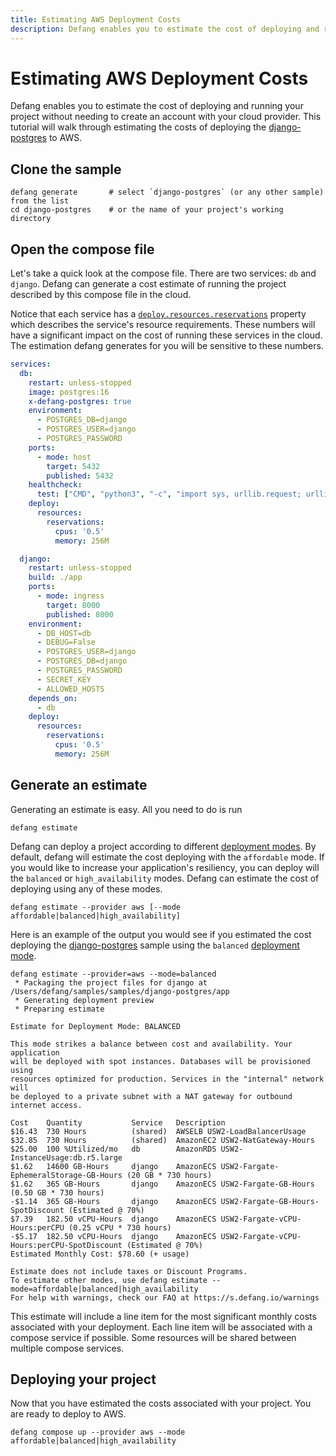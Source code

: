```yaml
---
title: Estimating AWS Deployment Costs
description: Defang enables you to estimate the cost of deploying and running your project before you even create a cloud account.
---
```


# Estimating AWS Deployment Costs

Defang enables you to estimate the cost of deploying and running your project without needing to create an account with your cloud provider. This tutorial will walk through estimating the costs of deploying the [django-postgres](https://github.com/DefangLabs/samples/tree/main/samples/django-postgres) to AWS.

## Clone the sample

```
defang generate       # select `django-postgres` (or any other sample) from the list
cd django-postgres    # or the name of your project's working directory
```

## Open the compose file

Let's take a quick look at the compose file. There are two services: `db` and `django`. Defang can generate a cost estimate of running the project described by this compose file in the cloud.

Notice that each service has a [`deploy.resources.reservations`](/docs/concepts/compose#deploy) property which describes the service's resource requirements. These numbers will have a significant impact on the cost of running these services in the cloud. The estimation defang generates for you will be sensitive to these numbers.

```yaml
services:
  db:
    restart: unless-stopped
    image: postgres:16
    x-defang-postgres: true
    environment:
      - POSTGRES_DB=django
      - POSTGRES_USER=django
      - POSTGRES_PASSWORD
    ports:
      - mode: host
        target: 5432
        published: 5432
    healthcheck:
      test: ["CMD", "python3", "-c", "import sys, urllib.request; urllib.request.urlopen(sys.argv[1]).read()", "http://localhost:8000/"]
    deploy:
      resources:
        reservations:
          cpus: '0.5'
          memory: 256M

  django:
    restart: unless-stopped
    build: ./app
    ports:
      - mode: ingress
        target: 8000
        published: 8000
    environment:
      - DB_HOST=db
      - DEBUG=False
      - POSTGRES_USER=django
      - POSTGRES_DB=django
      - POSTGRES_PASSWORD
      - SECRET_KEY
      - ALLOWED_HOSTS
    depends_on:
      - db
    deploy:
      resources:
        reservations:
          cpus: '0.5'
          memory: 256M
```

## Generate an estimate

Generating an estimate is easy. All you need to do is run

```
defang estimate
```

Defang can deploy a project according to different [deployment modes](/docs/concepts/deployment-modes). By default, defang will estimate the cost deploying with the `affordable` mode. If you would like to increase your application's resiliency, you can deploy will the `balanced` or `high_availability` modes. Defang can estimate the cost of deploying using any of these modes.

```
defang estimate --provider aws [--mode affordable|balanced|high_availability]
```

Here is an example of the output you would see if you estimated the cost deploying the [django-postgres](https://github.com/DefangLabs/samples/tree/main/samples/django-postgres) sample using the `balanced` [deployment mode](/docs/concepts/deployment-modes).

```
defang estimate --provider=aws --mode=balanced
 * Packaging the project files for django at /Users/defang/samples/samples/django-postgres/app
 * Generating deployment preview
 * Preparing estimate

Estimate for Deployment Mode: BALANCED

This mode strikes a balance between cost and availability. Your application
will be deployed with spot instances. Databases will be provisioned using
resources optimized for production. Services in the "internal" network will
be deployed to a private subnet with a NAT gateway for outbound internet access.

Cost    Quantity           Service   Description
$16.43  730 Hours          (shared)  AWSELB USW2-LoadBalancerUsage
$32.85  730 Hours          (shared)  AmazonEC2 USW2-NatGateway-Hours
$25.00  100 %Utilized/mo   db        AmazonRDS USW2-InstanceUsage:db.r5.large
$1.62   14600 GB-Hours     django    AmazonECS USW2-Fargate-EphemeralStorage-GB-Hours (20 GB * 730 hours)
$1.62   365 GB-Hours       django    AmazonECS USW2-Fargate-GB-Hours (0.50 GB * 730 hours)
-$1.14  365 GB-Hours       django    AmazonECS USW2-Fargate-GB-Hours-SpotDiscount (Estimated @ 70%)
$7.39   182.50 vCPU-Hours  django    AmazonECS USW2-Fargate-vCPU-Hours:perCPU (0.25 vCPU * 730 hours)
-$5.17  182.50 vCPU-Hours  django    AmazonECS USW2-Fargate-vCPU-Hours:perCPU-SpotDiscount (Estimated @ 70%)
Estimated Monthly Cost: $78.60 (+ usage)

Estimate does not include taxes or Discount Programs.
To estimate other modes, use defang estimate --mode=affordable|balanced|high_availability
For help with warnings, check our FAQ at https://s.defang.io/warnings
```

This estimate will include a line item for the most significant monthly costs associated with your deployment. Each line item will be associated with a compose service if possible. Some resources will be shared between multiple compose services.

## Deploying your project

Now that you have estimated the costs associated with your project. You are ready to deploy to AWS.

```
defang compose up --provider aws --mode affordable|balanced|high_availability
```

